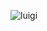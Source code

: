 ![luigi](https://assetsio.gnwcdn.com/mario-kart-8-japanese-ad-embraces-ligis-death-stare-1406056885206.jpg)
